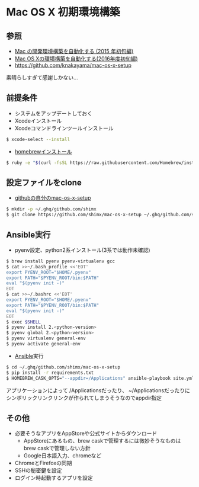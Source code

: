 Mac OS X 初期環境構築
==============

## 参照

* [Mac の開発環境構築を自動化する (2015 年初旬編)](http://t-wada.hatenablog.jp/entry/mac-provisioning-by-ansible)
* [Mac OS Xの環境構築を自動化する(2016年度初旬編)](http://dev.classmethod.jp/server-side/ansible/automate-build-mac-osx-env-by-ansible/)
* https://github.com/knakayama/mac-os-x-setup

素晴らしすぎて感謝しかない…

## 前提条件

* システムをアップデートしておく
* Xcodeインストール
* Xcodeコマンドラインツールインストール
```bash
$ xcode-select --install
```
* [homebrewインストール](http://brew.sh/)
```bash
$ ruby -e "$(curl -fsSL https://raw.githubusercontent.com/Homebrew/install/master/install)"
```

## 設定ファイルをclone

* [githubの自分のmac-os-x-setup](https://github.com/shimx/mac-os-x-setup)
```bash
$ mkdir -p ~/.ghq/github.com/shimx
$ git clone https://github.com/shimx/mac-os-x-setup ~/.ghq/github.com/shimx/mac-os-x-setup
```

## Ansible実行

* pyenv設定、python2系インストール(3系では動作未確認)
```bash
$ brew install pyenv pyenv-virtualenv gcc
$ cat >>~/.bash_profile <<'EOT'
export PYENV_ROOT="$HOME/.pyenv"
export PATH="$PYENV_ROOT/bin:$PATH"
eval "$(pyenv init -)"
EOT
$ cat >>~/.bashrc <<'EOT'
export PYENV_ROOT="$HOME/.pyenv"
export PATH="$PYENV_ROOT/bin:$PATH"
eval "$(pyenv init -)"
EOT
$ exec $SHELL
$ pyenv install 2.<python-version>
$ pyenv global 2.<python-version>
$ pyenv virtualenv general-env
$ pyenv activate general-env
```

* [Ansible](https://github.com/ansible/ansible)実行
```bash
$ cd ~/.ghq/github.com/shimx/mac-os-x-setup
$ pip install -r requirements.txt
$ HOMEBREW_CASK_OPTS="--appdir=/Applications" ansible-playbook site.yml -vvvv --ask-become-pass
```
アプリケーションによって /Applicationsだったり、 ~/Applicationsだったりにシンボリックリンクリンクが作られてしまうそうなのでappdir指定

## その他

* 必要そうなアプリをAppStoreや公式サイトからダウンロード
  * AppStoreにあるもの、brew caskで管理するには微妙そうなものはbrew caskで管理しない方針
  * Google日本語入力、chromeなど
* ChromeとFirefoxの同期
* SSHの秘密鍵を設定
* ログイン時起動するアプリを設定

